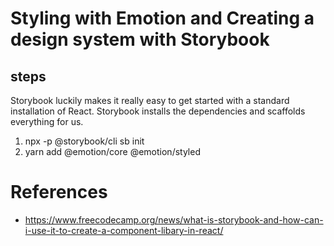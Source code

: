 # Styling with Emotion and Creating a design system with Storybook

## steps

Storybook luckily makes it really easy to get started with a standard installation of React. Storybook installs the dependencies and scaffolds everything for us.

1. npx -p @storybook/cli sb init
2. yarn add @emotion/core @emotion/styled

# References

- https://www.freecodecamp.org/news/what-is-storybook-and-how-can-i-use-it-to-create-a-component-libary-in-react/
